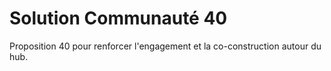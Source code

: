 # Solution Communauté 40

Proposition 40 pour renforcer l'engagement et la co-construction autour du hub.
